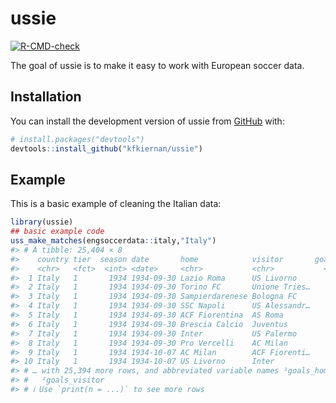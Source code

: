
<!-- README.md is generated from README.Rmd. Please edit that file -->

# ussie

<!-- badges: start -->

[![R-CMD-check](https://github.com/kfkiernan/ussie/actions/workflows/R-CMD-check.yaml/badge.svg)](https://github.com/kfkiernan/ussie/actions/workflows/R-CMD-check.yaml)
<!-- badges: end -->

The goal of ussie is to make it easy to work with European soccer data.

## Installation

You can install the development version of ussie from
[GitHub](https://github.com/) with:

``` r
# install.packages("devtools")
devtools::install_github("kfkiernan/ussie")
```

## Example

This is a basic example of cleaning the Italian data:

``` r
library(ussie)
## basic example code
uss_make_matches(engsoccerdata::italy,"Italy")
#> # A tibble: 25,404 × 8
#>    country tier  season date       home            visitor       goals…¹ goals…²
#>    <chr>   <fct>  <int> <date>     <chr>           <chr>           <int>   <int>
#>  1 Italy   1       1934 1934-09-30 Lazio Roma      US Livorno          6       1
#>  2 Italy   1       1934 1934-09-30 Torino FC       Unione Tries…       3       1
#>  3 Italy   1       1934 1934-09-30 Sampierdarenese Bologna FC          2       1
#>  4 Italy   1       1934 1934-09-30 SSC Napoli      US Alessandr…       0       1
#>  5 Italy   1       1934 1934-09-30 ACF Fiorentina  AS Roma             4       1
#>  6 Italy   1       1934 1934-09-30 Brescia Calcio  Juventus            0       2
#>  7 Italy   1       1934 1934-09-30 Inter           US Palermo          3       0
#>  8 Italy   1       1934 1934-09-30 Pro Vercelli    AC Milan            1       2
#>  9 Italy   1       1934 1934-10-07 AC Milan        ACF Fiorenti…       1       1
#> 10 Italy   1       1934 1934-10-07 US Livorno      Inter               1       1
#> # … with 25,394 more rows, and abbreviated variable names ¹​goals_home,
#> #   ²​goals_visitor
#> # ℹ Use `print(n = ...)` to see more rows
```

